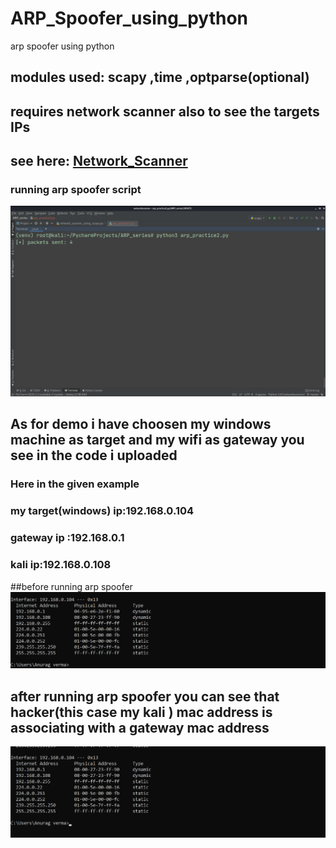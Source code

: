 # ARP_Spoofer_using_python
arp spoofer using python 
## modules used: scapy ,time ,optparse(optional) 
## requires network scanner also to see the targets IPs
## see here: <a href="https://github.com/anurag708989/Python_Network_Scanner"> Network_Scanner</a>


### running arp spoofer script 
![](Screenshot_2020-11-11_03-36-36.png)
## As for demo i have choosen my windows machine as target and my wifi as gateway you see in the code i  uploaded

### Here in the given example
### my target(windows) ip:192.168.0.104
### gateway ip :192.168.0.1
### kali ip:192.168.0.108


##before running arp spoofer 
![](without_arp_spoof.png)

## after running arp spoofer you can see that hacker(this case my kali ) mac address is associating with a gateway mac address 
![](with_arp_spoof.png)
